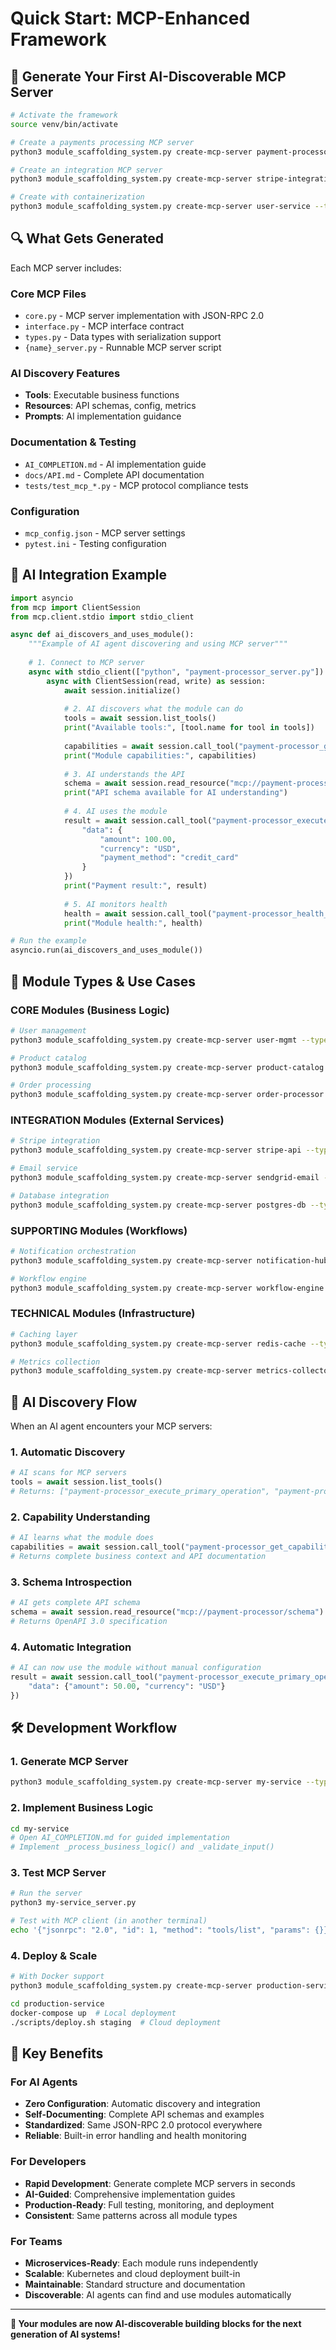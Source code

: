 # Quick Start: MCP-Enhanced Framework

## 🚀 Generate Your First AI-Discoverable MCP Server

```bash
# Activate the framework
source venv/bin/activate

# Create a payments processing MCP server
python3 module_scaffolding_system.py create-mcp-server payment-processor --type=CORE --domain=payments

# Create an integration MCP server
python3 module_scaffolding_system.py create-mcp-server stripe-integration --type=INTEGRATION --domain=payments

# Create with containerization
python3 module_scaffolding_system.py create-mcp-server user-service --type=CORE --domain=users --with-docker
```

## 🔍 What Gets Generated

Each MCP server includes:

### **Core MCP Files**
- `core.py` - MCP server implementation with JSON-RPC 2.0
- `interface.py` - MCP interface contract
- `types.py` - Data types with serialization support
- `{name}_server.py` - Runnable MCP server script

### **AI Discovery Features**
- **Tools**: Executable business functions
- **Resources**: API schemas, config, metrics
- **Prompts**: AI implementation guidance

### **Documentation & Testing**
- `AI_COMPLETION.md` - AI implementation guide
- `docs/API.md` - Complete API documentation
- `tests/test_mcp_*.py` - MCP protocol compliance tests

### **Configuration**
- `mcp_config.json` - MCP server settings
- `pytest.ini` - Testing configuration

## 🤖 AI Integration Example

```python
import asyncio
from mcp import ClientSession
from mcp.client.stdio import stdio_client

async def ai_discovers_and_uses_module():
    """Example of AI agent discovering and using MCP server"""
    
    # 1. Connect to MCP server
    async with stdio_client(["python", "payment-processor_server.py"]) as (read, write):
        async with ClientSession(read, write) as session:
            await session.initialize()
            
            # 2. AI discovers what the module can do
            tools = await session.list_tools()
            print("Available tools:", [tool.name for tool in tools])
            
            capabilities = await session.call_tool("payment-processor_get_capabilities", {})
            print("Module capabilities:", capabilities)
            
            # 3. AI understands the API
            schema = await session.read_resource("mcp://payment-processor/schema")
            print("API schema available for AI understanding")
            
            # 4. AI uses the module
            result = await session.call_tool("payment-processor_execute_primary_operation", {
                "data": {
                    "amount": 100.00,
                    "currency": "USD",
                    "payment_method": "credit_card"
                }
            })
            print("Payment result:", result)
            
            # 5. AI monitors health
            health = await session.call_tool("payment-processor_health_check", {})
            print("Module health:", health)

# Run the example
asyncio.run(ai_discovers_and_uses_module())
```

## 🔧 Module Types & Use Cases

### **CORE Modules** (Business Logic)
```bash
# User management
python3 module_scaffolding_system.py create-mcp-server user-mgmt --type=CORE --domain=users

# Product catalog  
python3 module_scaffolding_system.py create-mcp-server product-catalog --type=CORE --domain=ecommerce

# Order processing
python3 module_scaffolding_system.py create-mcp-server order-processor --type=CORE --domain=orders
```

### **INTEGRATION Modules** (External Services)
```bash
# Stripe integration
python3 module_scaffolding_system.py create-mcp-server stripe-api --type=INTEGRATION --domain=payments

# Email service
python3 module_scaffolding_system.py create-mcp-server sendgrid-email --type=INTEGRATION --domain=communications

# Database integration
python3 module_scaffolding_system.py create-mcp-server postgres-db --type=INTEGRATION --domain=data
```

### **SUPPORTING Modules** (Workflows)
```bash
# Notification orchestration
python3 module_scaffolding_system.py create-mcp-server notification-hub --type=SUPPORTING --domain=communications

# Workflow engine
python3 module_scaffolding_system.py create-mcp-server workflow-engine --type=SUPPORTING --domain=automation
```

### **TECHNICAL Modules** (Infrastructure)
```bash
# Caching layer
python3 module_scaffolding_system.py create-mcp-server redis-cache --type=TECHNICAL --domain=infrastructure

# Metrics collection
python3 module_scaffolding_system.py create-mcp-server metrics-collector --type=TECHNICAL --domain=monitoring
```

## 🎯 AI Discovery Flow

When an AI agent encounters your MCP servers:

### **1. Automatic Discovery**
```python
# AI scans for MCP servers
tools = await session.list_tools()
# Returns: ["payment-processor_execute_primary_operation", "payment-processor_health_check", ...]
```

### **2. Capability Understanding**
```python
# AI learns what the module does
capabilities = await session.call_tool("payment-processor_get_capabilities", {})
# Returns complete business context and API documentation
```

### **3. Schema Introspection**
```python
# AI gets complete API schema
schema = await session.read_resource("mcp://payment-processor/schema") 
# Returns OpenAPI 3.0 specification
```

### **4. Automatic Integration**
```python
# AI can now use the module without manual configuration
result = await session.call_tool("payment-processor_execute_primary_operation", {
    "data": {"amount": 50.00, "currency": "USD"}
})
```

## 🛠️ Development Workflow

### **1. Generate MCP Server**
```bash
python3 module_scaffolding_system.py create-mcp-server my-service --type=CORE --domain=business
```

### **2. Implement Business Logic**
```bash
cd my-service
# Open AI_COMPLETION.md for guided implementation
# Implement _process_business_logic() and _validate_input()
```

### **3. Test MCP Server**
```bash
# Run the server
python3 my-service_server.py

# Test with MCP client (in another terminal)
echo '{"jsonrpc": "2.0", "id": 1, "method": "tools/list", "params": {}}' | python3 my-service_server.py
```

### **4. Deploy & Scale**
```bash
# With Docker support
python3 module_scaffolding_system.py create-mcp-server production-service --type=CORE --domain=business --with-docker

cd production-service
docker-compose up  # Local deployment
./scripts/deploy.sh staging  # Cloud deployment
```

## 🌟 Key Benefits

### **For AI Agents**
- **Zero Configuration**: Automatic discovery and integration
- **Self-Documenting**: Complete API schemas and examples
- **Standardized**: Same JSON-RPC 2.0 protocol everywhere
- **Reliable**: Built-in error handling and health monitoring

### **For Developers**  
- **Rapid Development**: Generate complete MCP servers in seconds
- **AI-Guided**: Comprehensive implementation guides
- **Production-Ready**: Full testing, monitoring, and deployment
- **Consistent**: Same patterns across all module types

### **For Teams**
- **Microservices-Ready**: Each module runs independently
- **Scalable**: Kubernetes and cloud deployment built-in
- **Maintainable**: Standard structure and documentation
- **Discoverable**: AI agents can find and use modules automatically

---

**🎉 Your modules are now AI-discoverable building blocks for the next generation of AI systems!**

